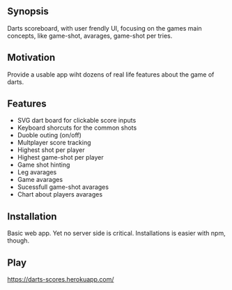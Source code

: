 ## Synopsis

Darts scoreboard, with user frendly UI, focusing on the games main concepts, like game-shot, avarages, game-shot per tries. 

## Motivation

Provide a usable app wiht dozens of real life features about the game of darts.

## Features
 - SVG dart board for clickable score inputs
 - Keyboard shorcuts for the common shots
 - Duoble outing (on/off)
 - Multplayer score tracking
 - Highest shot per player
 - Highest game-shot per player
 - Game shot hinting
 - Leg avarages
 - Game avarages
 - Sucessfull game-shot avarages
 - Chart about players avarages

## Installation

Basic web app. Yet no server side is critical. Installations is easier with npm, though.

## Play

https://darts-scores.herokuapp.com/

